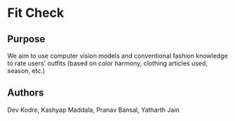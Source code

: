 # Fit Check

## Purpose
We aim to use computer vision models and conventional fashion knowledge to rate users' outfits (based on color harmony, clothing articles used, season, etc.)

## Authors
Dev Kodre, Kashyap Maddala, Pranav Bansal, Yatharth Jain
